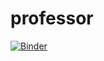 # professor

[![Binder](http://mybinder.org/badge.svg)](http://mybinder.org:/repo/iamholger/professor)
